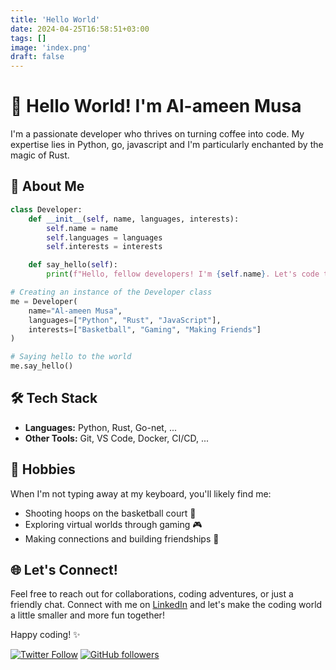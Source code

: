 ```yaml
---
title: 'Hello World'
date: 2024-04-25T16:58:51+03:00
tags: []
image: 'index.png'
draft: false
---
```


# 👋 Hello World! I'm Al-ameen Musa

I'm a passionate developer who thrives on turning coffee into code. My expertise lies in Python, go, javascript and I'm particularly enchanted by the magic of Rust.

<!--more-->

## 🚀 About Me

```python
class Developer:
    def __init__(self, name, languages, interests):
        self.name = name
        self.languages = languages
        self.interests = interests

    def say_hello(self):
        print(f"Hello, fellow developers! I'm {self.name}. Let's code together!")

# Creating an instance of the Developer class
me = Developer(
    name="Al-ameen Musa",
    languages=["Python", "Rust", "JavaScript"],
    interests=["Basketball", "Gaming", "Making Friends"]
)

# Saying hello to the world
me.say_hello()
```

## 🛠️ Tech Stack

- **Languages:** Python, Rust, Go-net, ...
- **Other Tools:** Git, VS Code, Docker, CI/CD, ...

## 🏀 Hobbies

When I'm not typing away at my keyboard, you'll likely find me:

- Shooting hoops on the basketball court 🏀
- Exploring virtual worlds through gaming 🎮
- Making connections and building friendships 👥

## 🌐 Let's Connect!

Feel free to reach out for collaborations, coding adventures, or just a friendly chat. Connect with me on [LinkedIn](https://www.linkedin.com/in/al-ameen-musa-473a68241/) and let's make the coding world a little smaller and more fun together!

Happy coding! ✨

[![Twitter Follow](https://img.shields.io/twitter/follow/BlikqOp?style=social)](https://twitter.com/BlikqOp)
[![GitHub followers](https://img.shields.io/github/followers/blikq?label=Follow&style=social)](https://github.com/blikq)
